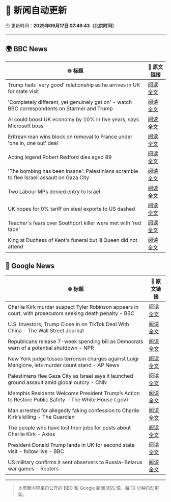 # 🧠 新闻自动更新

🕒 更新时间：**2025年09月17日 07:49:43（北京时间）**

---

## 🌍 BBC News

| 🌐 标题 | 🔗 原文链接 |
|--------|-------------|
| Trump hails 'very good' relationship as he arrives in UK for state visit | [阅读全文](https://www.bbc.com/news/articles/cz9jyzl4532o?at_medium=RSS&at_campaign=rss) |
| 'Completely different, yet genuinely get on' - watch BBC correspondents on Starmer and Trump | [阅读全文](https://www.bbc.com/news/videos/c9dxq447dwvo?at_medium=RSS&at_campaign=rss) |
| AI could boost UK economy by 10% in five years, says Microsoft boss | [阅读全文](https://www.bbc.com/news/articles/c7016ljre03o?at_medium=RSS&at_campaign=rss) |
| Eritrean man wins block on removal to France under 'one in, one out' deal | [阅读全文](https://www.bbc.com/news/articles/c1dqe2443l1o?at_medium=RSS&at_campaign=rss) |
| Acting legend Robert Redford dies aged 89 | [阅读全文](https://www.bbc.com/news/articles/c1dqe9ey0kgo?at_medium=RSS&at_campaign=rss) |
| 'The bombing has been insane': Palestinians scramble to flee Israeli assault on Gaza City | [阅读全文](https://www.bbc.com/news/articles/cly0qnnx5w5o?at_medium=RSS&at_campaign=rss) |
| Two Labour MPs denied entry to Israel | [阅读全文](https://www.bbc.com/news/articles/cge2gweqzjno?at_medium=RSS&at_campaign=rss) |
| UK hopes for 0% tariff on steel exports to US dashed | [阅读全文](https://www.bbc.com/news/articles/cj4y2gge7p1o?at_medium=RSS&at_campaign=rss) |
| Teacher's fears over Southport killer were met with 'red tape' | [阅读全文](https://www.bbc.com/news/articles/cvgvd15x8d7o?at_medium=RSS&at_campaign=rss) |
| King at Duchess of Kent's funeral but ill Queen did not attend | [阅读全文](https://www.bbc.com/news/articles/cpq5eynnn8ro?at_medium=RSS&at_campaign=rss) |

## 📰 Google News

| 🌐 标题 | 🔗 原文链接 |
|--------|-------------|
| Charlie Kirk murder suspect Tyler Robinson appears in court, with prosecutors seeking death penalty - BBC | [阅读全文](https://news.google.com/rss/articles/CBMiVEFVX3lxTE1yMFVHNlN0UHkwZmhocWFhVU5hMlQ1X01GQ1d4Z2JTUkNZcUt4TFF0X3czbklGdW4xUk45dm9rOTlaUnBmaHduM21feG1DVjJCMDVGNQ?oc=5) |
| U.S. Investors, Trump Close In on TikTok Deal With China - The Wall Street Journal | [阅读全文](https://news.google.com/rss/articles/CBMifkFVX3lxTE85ZlUyRldEaGd5akJBaFdWNVNJeUNMTzNsWm4xaThGUWo5UFpIN1gtUHpQMFJUaXc0QlM2anZFM2xXcTVjNnFFQXZfQmlDRkVGeXMtVDMxbFBTYmZqSk84dnJyUENDeUFnTzY5MEtfUE0zSjFjNzZkR1FrblY5UQ?oc=5) |
| Republicans release 7-week spending bill as Democrats warn of a potential shutdown - NPR | [阅读全文](https://news.google.com/rss/articles/CBMihAFBVV95cUxNM3NkQXB4dElXWUFiQjZyRmFkaEp2dE14QlJXa1pQZE1HeVdHLVFWZERQMTAzUVc1SDZRYUlNZnk2R0x2Q19GM1RocENXaDZVQTdiRXl5MmJ0bHBxaUtwZ3BaUFRlelJGN244a2o1b2VvdlVaczV3YXNqU2FWSkd1MTB4aHI?oc=5) |
| New York judge tosses terrorism charges against Luigi Mangione, lets murder count stand - AP News | [阅读全文](https://news.google.com/rss/articles/CBMiqwFBVV95cUxNWmQwM1lnOEwzelJsOXNRQzRvdkJJS1JaY1MxR2JsX09fMWNMbmVkMEdfRVRpYU9tMDJkV1lOT1psWTlTYmFqQTVzZDItZS1Yd19XUnVtZHNWbUY1SmF0cDdiN1dEdHR4dUxHSEIwY2FYdzRxd0lxdWVNNzFJbWQ4TnhXQjdIVmhFMVRCRWtDaUNmSTF5RTNVSHJYN3ZpN1NtU19qcWZ0a19Yb0E?oc=5) |
| Palestinians flee Gaza City as Israel says it launched ground assault amid global outcry - CNN | [阅读全文](https://news.google.com/rss/articles/CBMikgFBVV95cUxNOTV6aTNiVjZnck5abmo5eXZRbzBuNlJpVUM3ZlJ6YmRxR2U5cFM2VV9BNU53aEZjZjl3YWd0NWdnWmJUdU5qLWF3M05uWjA3LXAyNTV2QjhEVFVTRG9tMFIxcTFjcXlJcEwzNllmRE12bW9LWmpET3owZ2VsTWFJeE16T3EtdUJkdFNPOVNkLXA5QQ?oc=5) |
| Memphis Residents Welcome President Trump’s Action to Restore Public Safety - The White House (.gov) | [阅读全文](https://news.google.com/rss/articles/CBMiuwFBVV95cUxONnBNNnl1QWNyYnlFaWdWbC1hMHJXZ3d4bXRDdl84eGJUSXQtblRoNjl5cFM2cGlaeVF3WEpIaHltc3VyRnR5LTlHMjNGaGVaN0tZVHNtcWhxM3pQTUU2U1lDTkNNR0xsaW1XRmEtekFJOXI3c3I1Rm43d1JKbDVWOWxtNUJtRDNlSElKUDFTZVI4OHBQR1B2aTU2UWM1a0dRSmtYODBpX05TbHZtMVBwekhwMTl4a0hscG5z?oc=5) |
| Man arrested for allegedly faking confession to Charlie Kirk’s killing - The Guardian | [阅读全文](https://news.google.com/rss/articles/CBMijwFBVV95cUxORWlwdHR6NVBNYUE4TzFJUV9CWkVZNEpDWWZxelN3cDNnVE9GQ3FhT2VNRTd6SGh3SkV0Y3pQNUozWWNyLTIyZ2ktWWNITE03cFVILUs0VzhRVG10eGtHU0ZnU3NPdWpMbkp1T0NsTkoxUUdVeXlRaVViOEVubWxiMDIxeGF0Z0FFaW5xLXByYw?oc=5) |
| The people who have lost their jobs for posts about Charlie Kirk - Axios | [阅读全文](https://news.google.com/rss/articles/CBMie0FVX3lxTE1SSm9XWlBaQ0JFaHd1OUo1YzdpeFhzbVpMVXpzT1ozekZkOXNJN1FSYlo2b29VUnUwSE14QnJ2YV9TbDh0Z1E2U25tNXF5T3N1QjlGOGJKdi1LTmlxSDM1X1B3dFBjRHFCRjl6bDZ4Z0VteDEtUEdWRXl1OA?oc=5) |
| President Donald Trump lands in UK for second state visit - follow live - BBC | [阅读全文](https://news.google.com/rss/articles/CBMiVEFVX3lxTE1NTWVmcUJLQkpwUzFjQllYQTFkOVNadHN2V19NbmhHRkYzTUFYNGlRaEpYNkstcVBsWjFKbVRyNzhQcndRQloxVGhsZlNpWjZhekh6Rg?oc=5) |
| US military confirms it sent observers to Russia-Belarus war games - Reuters | [阅读全文](https://news.google.com/rss/articles/CBMisgFBVV95cUxOZHQxaTFDeUFETHRLQXR6dS1vUUZENVhPaWdzVTVMdE00Z1pKN0gtRDlIZUE2Tl9wWWo0MkQyMUl6N29pWndKb090MFBUc28wcFJUM2dBbmlSSnFqdGoyZ3c5V3hLT1NSRVl1N3lpQkh5SDJpZVVDa09HU3pwb1lORGdaV3RuQWFSeFRtazA2RERWQTlJaDR3Mzlmb1ljRDBjNGVJb3dYSmlpQnJyM0xqNTV3?oc=5) |

---
> 本页面内容来自公开的 BBC 和 Google 新闻 RSS 源，每 10 分钟自动更新。